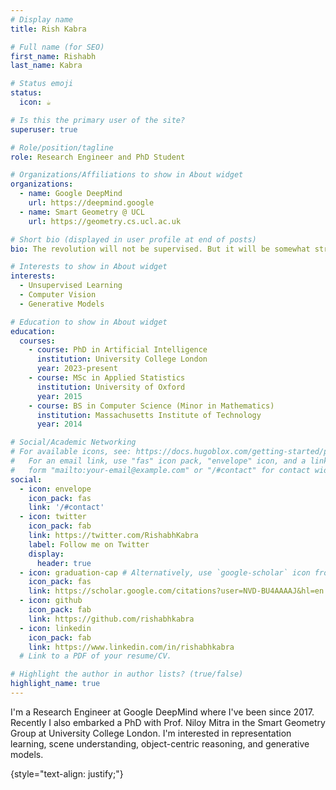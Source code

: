 ```yaml
---
# Display name
title: Rish Kabra

# Full name (for SEO)
first_name: Rishabh
last_name: Kabra

# Status emoji
status:
  icon: ☕️

# Is this the primary user of the site?
superuser: true

# Role/position/tagline
role: Research Engineer and PhD Student

# Organizations/Affiliations to show in About widget
organizations:
  - name: Google DeepMind
    url: https://deepmind.google
  - name: Smart Geometry @ UCL
    url: https://geometry.cs.ucl.ac.uk

# Short bio (displayed in user profile at end of posts)
bio: The revolution will not be supervised. But it will be somewhat structured.

# Interests to show in About widget
interests:
  - Unsupervised Learning
  - Computer Vision
  - Generative Models

# Education to show in About widget
education:
  courses:
    - course: PhD in Artificial Intelligence
      institution: University College London
      year: 2023-present
    - course: MSc in Applied Statistics
      institution: University of Oxford
      year: 2015
    - course: BS in Computer Science (Minor in Mathematics)
      institution: Massachusetts Institute of Technology
      year: 2014

# Social/Academic Networking
# For available icons, see: https://docs.hugoblox.com/getting-started/page-builder/#icons
#   For an email link, use "fas" icon pack, "envelope" icon, and a link in the
#   form "mailto:your-email@example.com" or "/#contact" for contact widget.
social:
  - icon: envelope
    icon_pack: fas
    link: '/#contact'
  - icon: twitter
    icon_pack: fab
    link: https://twitter.com/RishabhKabra
    label: Follow me on Twitter
    display:
      header: true
  - icon: graduation-cap # Alternatively, use `google-scholar` icon from `ai` icon pack
    icon_pack: fas
    link: https://scholar.google.com/citations?user=NVD-BU4AAAAJ&hl=en
  - icon: github
    icon_pack: fab
    link: https://github.com/rishabhkabra
  - icon: linkedin
    icon_pack: fab
    link: https://www.linkedin.com/in/rishabhkabra
  # Link to a PDF of your resume/CV.

# Highlight the author in author lists? (true/false)
highlight_name: true
---
```


I'm a Research Engineer at Google DeepMind where I've been since 2017. Recently I also embarked a PhD with Prof. Niloy Mitra in the Smart Geometry Group at University College London. I'm interested in representation learning, scene understanding, object-centric reasoning, and generative models.

{style="text-align: justify;"}
